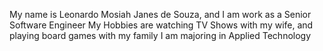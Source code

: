 My name is Leonardo Mosiah Janes de Souza, and I am work as a Senior Software Engineer
My Hobbies are watching TV Shows with my wife, and playing board games with my family
I am majoring in Applied Technology